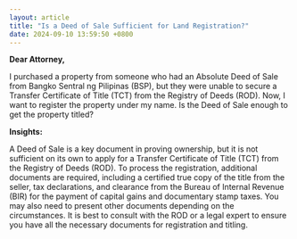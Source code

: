 ```yaml
---
layout: article
title: "Is a Deed of Sale Sufficient for Land Registration?"
date: 2024-09-10 13:59:50 +0800
---
```


<p><strong>Dear Attorney,</strong></p><p>I purchased a property from someone who had an Absolute Deed of Sale from Bangko Sentral ng Pilipinas (BSP), but they were unable to secure a Transfer Certificate of Title (TCT) from the Registry of Deeds (ROD). Now, I want to register the property under my name. Is the Deed of Sale enough to get the property titled?</p><p><strong>Insights:</strong></p><p>A Deed of Sale is a key document in proving ownership, but it is not sufficient on its own to apply for a Transfer Certificate of Title (TCT) from the Registry of Deeds (ROD). To process the registration, additional documents are required, including a certified true copy of the title from the seller, tax declarations, and clearance from the Bureau of Internal Revenue (BIR) for the payment of capital gains and documentary stamp taxes. You may also need to present other documents depending on the circumstances. It is best to consult with the ROD or a legal expert to ensure you have all the necessary documents for registration and titling.</p>